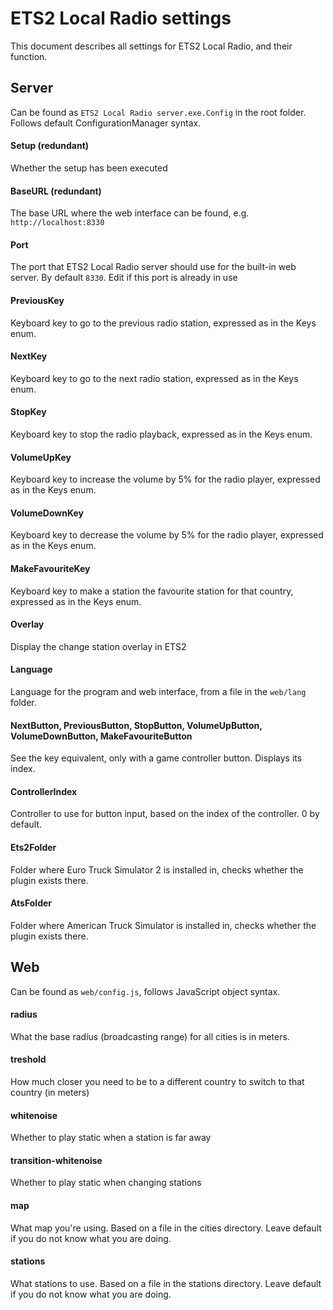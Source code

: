 # ETS2 Local Radio settings

This document describes all settings for ETS2 Local Radio, and their function.

## Server

Can be found as `ETS2 Local Radio server.exe.Config` in the root folder.
Follows default ConfigurationManager syntax.

#### Setup (redundant)
Whether the setup has been executed

#### BaseURL (redundant)
The base URL where the web interface can be found, e.g. `http://localhost:8330`

#### Port
The port that ETS2 Local Radio server should use for the built-in web server. 
By default `8330`. Edit if this port is already in use

#### PreviousKey
Keyboard key to go to the previous radio station, expressed as in the Keys enum.

#### NextKey
Keyboard key to go to the next radio station, expressed as in the Keys enum.

#### StopKey
Keyboard key to stop the radio playback, expressed as in the Keys enum.

#### VolumeUpKey
Keyboard key to increase the volume by 5% for the radio player, expressed as in the Keys enum.

#### VolumeDownKey
Keyboard key to decrease the volume by 5% for the radio player, expressed as in the Keys enum.

#### MakeFavouriteKey
Keyboard key to make a station the favourite station for that country, expressed as in the Keys enum.

#### Overlay
Display the change station overlay in ETS2

#### Language
Language for the program and web interface, from a file in the `web/lang` folder.

#### NextButton, PreviousButton, StopButton, VolumeUpButton, VolumeDownButton, MakeFavouriteButton
See the key equivalent, only with a game controller button. Displays its index.

#### ControllerIndex
Controller to use for button input, based on the index of the controller. 0 by default.

#### Ets2Folder
Folder where Euro Truck Simulator 2 is installed in, checks whether the plugin exists there.

#### AtsFolder
Folder where American Truck Simulator is installed in, checks whether the plugin exists there.

## Web
Can be found as `web/config.js`, follows JavaScript object syntax.

#### radius
What the base radius (broadcasting range) for all cities is in meters.

#### treshold
How much closer you need to be to a different country to switch to that country (in meters)

#### whitenoise
Whether to play static when a station is far away

#### transition-whitenoise
Whether to play static when changing stations

#### map
What map you're using. Based on a file in the cities directory. Leave default if you do not know what you are doing.

#### stations
What stations to use. Based on a file in the stations directory. Leave default if you do not know what you are doing.
